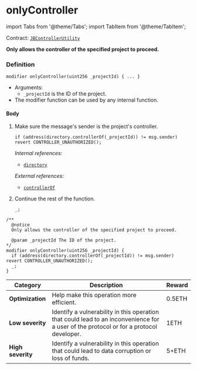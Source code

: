 # onlyController

import Tabs from '@theme/Tabs';
import TabItem from '@theme/TabItem';

Contract: [`JBControllerUtility`](/api/contracts/or-abstract/jbcontrollerutility/README.md)​‌

<Tabs>
<TabItem value="Step by step" label="Step by step">

**Only allows the controller of the specified project to proceed.**

### Definition

```
modifier onlyController(uint256 _projectId) { ... }
```

* Arguments:
  * `_projectId` is the ID of the project. 
* The modifier function can be used by any internal function.

#### Body

1.  Make sure the message's sender is the project's controller.

    ```
    if (address(directory.controllerOf(_projectId)) != msg.sender) revert CONTROLLER_UNAUTHORIZED();
    ```

    _Internal references:_

    * [`directory`](/api/contracts/or-abstract/jbcontrollerutility/properties/directory.md)

    _External references:_

    * [`controllerOf`](/api/contracts/jbdirectory/properties/controllerof.md)

2.  Continue the rest of the function.

    ```
    _;
    ```

</TabItem>

<TabItem value="Code" label="Code">

```
/** 
  @notice
  Only allows the controller of the specified project to proceed. 

  @param _projectId The ID of the project. 
*/
modifier onlyController(uint256 _projectId) {
  if (address(directory.controllerOf(_projectId)) != msg.sender) revert CONTROLLER_UNAUTHORIZED();
  _;
}
```

</TabItem>

<TabItem value="Bug bounty" label="Bug bounty">

| Category          | Description                                                                                                                            | Reward |
| ----------------- | -------------------------------------------------------------------------------------------------------------------------------------- | ------ |
| **Optimization**  | Help make this operation more efficient.                                                                                               | 0.5ETH |
| **Low severity**  | Identify a vulnerability in this operation that could lead to an inconvenience for a user of the protocol or for a protocol developer. | 1ETH   |
| **High severity** | Identify a vulnerability in this operation that could lead to data corruption or loss of funds.                                        | 5+ETH  |

</TabItem>
</Tabs>
